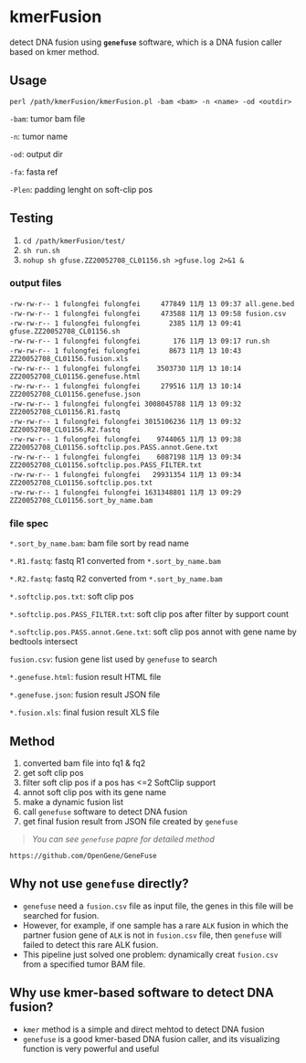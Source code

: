 # kmerFusion
detect DNA fusion using **`genefuse`** software, which is a DNA fusion caller based on kmer method.

## Usage
`perl /path/kmerFusion/kmerFusion.pl -bam <bam> -n <name> -od <outdir>`

`-bam`: tumor bam file

`-n`: tumor name

`-od`: output dir

`-fa`: fasta ref

`-Plen`: padding lenght on soft-clip pos

## Testing
1. `cd /path/kmerFusion/test/`
2. `sh run.sh`
3. `nohup sh gfuse.ZZ20052708_CL01156.sh >gfuse.log 2>&1 &`

### output files
```
-rw-rw-r-- 1 fulongfei fulongfei     477849 11月 13 09:37 all.gene.bed
-rw-rw-r-- 1 fulongfei fulongfei     473588 11月 13 09:58 fusion.csv
-rw-rw-r-- 1 fulongfei fulongfei       2385 11月 13 09:41 gfuse.ZZ20052708_CL01156.sh
-rw-rw-r-- 1 fulongfei fulongfei        176 11月 13 09:17 run.sh
-rw-rw-r-- 1 fulongfei fulongfei       8673 11月 13 10:43 ZZ20052708_CL01156.fusion.xls
-rw-rw-r-- 1 fulongfei fulongfei    3503730 11月 13 10:14 ZZ20052708_CL01156.genefuse.html
-rw-rw-r-- 1 fulongfei fulongfei     279516 11月 13 10:14 ZZ20052708_CL01156.genefuse.json
-rw-rw-r-- 1 fulongfei fulongfei 3008045788 11月 13 09:32 ZZ20052708_CL01156.R1.fastq
-rw-rw-r-- 1 fulongfei fulongfei 3015106236 11月 13 09:32 ZZ20052708_CL01156.R2.fastq
-rw-rw-r-- 1 fulongfei fulongfei    9744065 11月 13 09:38 ZZ20052708_CL01156.softclip.pos.PASS.annot.Gene.txt
-rw-rw-r-- 1 fulongfei fulongfei    6087198 11月 13 09:34 ZZ20052708_CL01156.softclip.pos.PASS_FILTER.txt
-rw-rw-r-- 1 fulongfei fulongfei   29931354 11月 13 09:34 ZZ20052708_CL01156.softclip.pos.txt
-rw-rw-r-- 1 fulongfei fulongfei 1631348801 11月 13 09:29 ZZ20052708_CL01156.sort_by_name.bam
```

### file spec

`*.sort_by_name.bam`: bam file sort by read name

`*.R1.fastq`: fastq R1 converted from `*.sort_by_name.bam`

`*.R2.fastq`: fastq R2 converted from `*.sort_by_name.bam`

`*.softclip.pos.txt`: soft clip pos

`*.softclip.pos.PASS_FILTER.txt`: soft clip pos after filter by support count

`*.softclip.pos.PASS.annot.Gene.txt`: soft clip pos annot with gene name by bedtools intersect

`fusion.csv`: fusion gene list used by `genefuse` to search

`*.genefuse.html`: fusion result HTML file

`*.genefuse.json`: fusion result JSON file

`*.fusion.xls`: final fusion result XLS file

## Method
1. converted bam file into fq1 & fq2
2. get soft clip pos
3. filter soft clip pos if a pos has <=2 SoftClip support
4. annot soft clip pos with its gene name
5. make a dynamic fusion list
6. call `genefuse` software to detect DNA fusion
7. get final fusion result from JSON file created by `genefuse`

> *You can see `genefuse` papre for detailed method*

`https://github.com/OpenGene/GeneFuse`

## Why not use `genefuse` directly?
* `genefuse` need a `fusion.csv` file as input file, the genes in this file will be searched for fusion. 
* However, for example, if one sample has a rare `ALK` fusion in which the partner fusion gene of `ALK` is not in `fusion.csv` file, then `genefuse` will failed to detect this rare ALK fusion. 
* This pipeline just solved one problem: dynamically creat `fusion.csv` from a specified tumor BAM file.


## Why use kmer-based software to detect DNA fusion?
* `kmer` method is a simple and direct mehtod to detect DNA fusion
* `genefuse` is a good kmer-based DNA fusion caller, and its visualizing function is very powerful and useful




